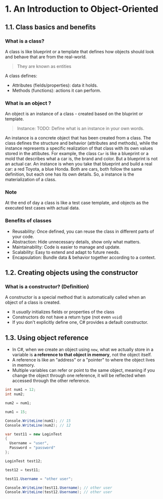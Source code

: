 # 1. An Introduction to Object-Oriented

## 1.1. Class basics and benefits

### What is a class?

A class is like blueprint or a template that defines how objects should look and behave that are from the real-world. 

> They are known as entities

A class defines:

- Attributes (fields/properties): data it holds.
- Methods (functions): actions it can perform.

### What is an object ?

An object is an instance of a class - created based on the bluprint or template.

> Instance: TODO: Define what is an instance in your own words.

An instance is a concrete object that has been created from a class. The class defines the structure and behavior (attributes and methods), while the instance represents a specific realization of that class with its own values stored in the attibutes.
For example, the class `Car` is like a blueprint or a mold that describes what a car is, the brand and color. But a blueprint is not an actual car.
An instance is when you take that blueprint and build a real car: a red Toyota, a blue Honda. Both are cars, both follow the same definition, but each one has its own details.
So, a instance is the materialization of a class.

### Note

At the end of day a class is like a test case template, and objects as the executed test cases with actual data.

### Benefits of classes

- Reusability: Once defined, you can reuse the class in different parts of your code.
- Abstraction: Hide unnecessary details, show only what matters.
- Maintainability: Code is easier to manage and update.
- Scalability: Easy to extend and adapt to future needs.
- Encapsulation: Bundle data & behavior together according to a context.

## 1.2. Creating objects using the constructor

### What is a constructor? (Definition)

A constructor is a special method that is automatically called when an object of a class is created.

- It *usually* initializes fields or properties of the class
- Constructors do not have a return type (not even `void`)
- If you don't explicitly define one, C# provides a default constructor.

## 1.3. Using object reference

- In C#, when we create an object using `new`, what we actually store in a variable is **a reference to that object in memory**, not the object itself.
- A reference is like an "address" or a "pointer" to where the object lives in memory.
- Multiple variables can refer or point to the same object, meaning if you change the object through one reference, it will be reflected when accessed through the other reference.

```csharp
int num1 = 12;
int num2;

num2 = num1;

num1 = 15;

Console.WriteLine(num1); // 15
Console.WriteLine(num2); // 12

var test11 = new LoginTest
{
  Username = "user",
  Password = "password"
};

LoginTest test12;

test12 = test11;

test11.Username = "other user";

Console.WriteLine(test11.Username); // other user
Console.WriteLine(test12.Username); // other user
```

